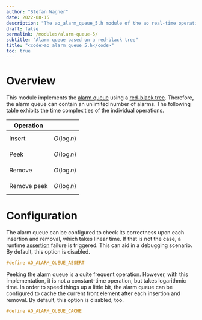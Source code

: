 ```yaml
---
author: "Stefan Wagner"
date: 2022-08-15
description: "The ao_alarm_queue_5.h module of the ao real-time operating system."
draft: false
permalink: /modules/alarm-queue-5/
subtitle: "Alarm queue based on a red-black tree"
title: "<code>ao_alarm_queue_5.h</code>"
toc: true
---
```


# Overview

This module implements the [alarm queue](../alarm-queue.md) using a [red-black tree](../red-black-trees.md). Therefore, the alarm queue can contain an unlimited number of alarms. The following table exhibits the time complexities of the individual operations.

| Operation | |
|-----------|-|
| Insert | $$O(\log n)$$ |
| Peek | $$O(\log n)$$ |
| Remove | $$O(\log n)$$ |
| Remove peek | $$O(\log n)$$ |

# Configuration

The alarm queue can be configured to check its correctness upon each insertion and removal, which takes linear time. If that is not the case, a runtime [assertion](../assertions.md) failure is triggered. This can aid in a debugging scenario. By default, this option is disabled.

```c
#define AO_ALARM_QUEUE_ASSERT
```

Peeking the alarm queue is a quite frequent operation. However, with this implementation, it is not a constant-time operation, but takes logarithmic time. In order to speed things up a little bit, the alarm queue can be configured to cache the current front element after each insertion and removal. By default, this option is disabled, too.

```c
#define AO_ALARM_QUEUE_CACHE
```
